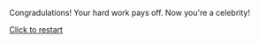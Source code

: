 Congradulations! Your hard work pays off. Now you're a celebrity!

[Click to restart](..//README.md)


